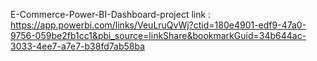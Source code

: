 E-Commerce-Power-BI-Dashboard-project link : https://app.powerbi.com/links/VeuLruQvWj?ctid=180e4901-edf9-47a0-9756-059be2fb1cc1&pbi_source=linkShare&bookmarkGuid=34b644ac-3033-4ee7-a7e7-b38fd7ab58ba
